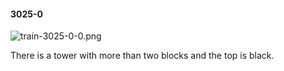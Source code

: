 #### 3025-0
![train-3025-0-0.png](https://github.com/lil-lab/nlvr/raw/master/nlvr/train/images/25/train-3025-0-0.png "train-3025-0-0.png")

There is a tower with more than two blocks and the top is black.